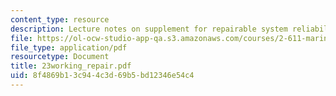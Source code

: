 ```yaml
---
content_type: resource
description: Lecture notes on supplement for repairable system reliability.
file: https://ol-ocw-studio-app-qa.s3.amazonaws.com/courses/2-611-marine-power-and-propulsion-fall-2006/8f4869b13c944c3d69b5bd12346e54c4_23working_repair.pdf
file_type: application/pdf
resourcetype: Document
title: 23working_repair.pdf
uid: 8f4869b1-3c94-4c3d-69b5-bd12346e54c4
---
```

